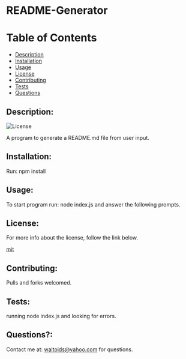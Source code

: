 
# README-Generator

# Table of Contents
- [Description](#description)
- [Installation](#installation)
- [Usage](#usage)
- [License](#license)
- [Contributing](#contributing)
- [Tests](#tests)
- [Questions](#questions)

## Description:
![License](https://img.shields.io/badge/License-mit-brightgreen.svg)

A program to generate a README.md file from user input.

## Installation:
Run: npm install

## Usage:
To start program run: node index.js and answer the following prompts.

## License:
For more info about the license, follow the link below.

[mit](https://opensource.org/licenses/mit)

## Contributing:
Pulls and forks welcomed.

## Tests:
running node index.js and looking for errors.

## Questions?:

   Contact me at: waltoids@yahoo.com for questions.


